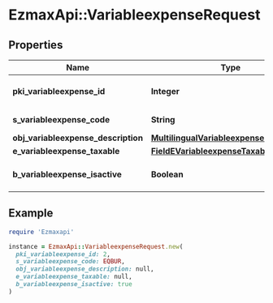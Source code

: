 # EzmaxApi::VariableexpenseRequest

## Properties

| Name | Type | Description | Notes |
| ---- | ---- | ----------- | ----- |
| **pki_variableexpense_id** | **Integer** | The unique ID of the Variableexpense | [optional] |
| **s_variableexpense_code** | **String** | The code of the Variableexpense |  |
| **obj_variableexpense_description** | [**MultilingualVariableexpenseDescription**](MultilingualVariableexpenseDescription.md) |  |  |
| **e_variableexpense_taxable** | [**FieldEVariableexpenseTaxable**](FieldEVariableexpenseTaxable.md) |  |  |
| **b_variableexpense_isactive** | **Boolean** | Whether the variableexpense is active or not |  |

## Example

```ruby
require 'Ezmaxapi'

instance = EzmaxApi::VariableexpenseRequest.new(
  pki_variableexpense_id: 2,
  s_variableexpense_code: EQBUR,
  obj_variableexpense_description: null,
  e_variableexpense_taxable: null,
  b_variableexpense_isactive: true
)
```

